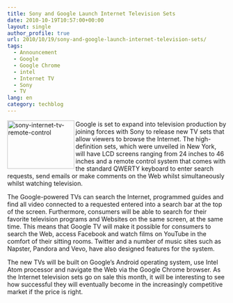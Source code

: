 ```yaml
---
title: Sony and Google Launch Internet Television Sets
date: 2010-10-19T10:57:00+00:00
layout: single
author_profile: true
url: 2010/10/19/sony-and-google-launch-internet-television-sets/
tags:
  - Announcement
  - Google
  - Google Chrome
  - intel
  - Internet TV
  - Sony
  - TV
lang: en
category: techblog
---
```

[<img title="sony-internet-tv-remote-control" border="0" alt="sony-internet-tv-remote-control" align="left" src="http://lh4.ggpht.com/_vaUVXcmC3OI/TL1yhqg0VEI/AAAAAAAACuo/n9mOJOHjX_w/sony-internet-tv-remote-control_thumb.jpg?imgmax=800" width="154" height="111" />](http://lh5.ggpht.com/_vaUVXcmC3OI/TL1yfXF2iwI/AAAAAAAACuk/plYZ7UXcFK8/s1600-h/sony-internet-tv-remote-control%5B2%5D.jpg)Google is set to expand into television production by joining forces with Sony to release new TV sets that allow viewers to browse the Internet. The high-definition sets, which were unveiled in New York, will have LCD screens ranging from 24 inches to 46 inches and a remote control system that comes with the standard QWERTY keyboard to enter search requests, send emails or make comments on the Web whilst simultaneously whilst watching television.

The Google-powered TVs can search the Internet, programmed guides and find all video connected to a requested entered into a search bar at the top of the screen. Furthermore, consumers will be able to search for their favorite television programs and Websites on the same screen, at the same time. This means that Google TV will make it possible for consumers to search the Web, access Facebook and watch films on YouTube in the comfort of their sitting rooms. Twitter and a number of music sites such as Napster, Pandora and Vevo, have also designed features for the system.

The new TVs will be built on Google’s Android operating system, use Intel Atom processor and navigate the Web via the Google Chrome browser. As the Internet television sets go on sale this month, it will be interesting to see how successful they will eventually become in the increasingly competitive market if the price is right.